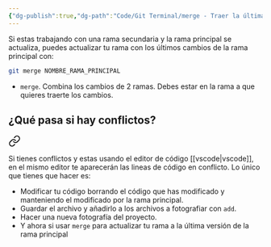 ```yaml
---
{"dg-publish":true,"dg-path":"Code/Git Terminal/merge - Traer la última actualización de la rama principal a una rama secundaria en Git.md","permalink":"/code/git-terminal/merge-traer-la-ultima-actualizacion-de-la-rama-principal-a-una-rama-secundaria-en-git/","created":"2024-03-27T20:22","updated":"2024-03-27T20:37"}
---
```


Si estas trabajando con una rama secundaria y la rama principal se actualiza, puedes actualizar tu rama con los últimos cambios de la rama principal con:
```bash
git merge NOMBRE_RAMA_PRINCIPAL
```
- `merge`. Combina los cambios de 2 ramas. Debes estar en la rama a que quieres traerte los cambios.

## ¿Qué pasa si hay conflictos?

<div class="transclusion internal-embed is-loaded"><a class="markdown-embed-link" href="/learning/code/resolver-conflictos-en-git/" aria-label="Open link"><svg xmlns="http://www.w3.org/2000/svg" width="24" height="24" viewBox="0 0 24 24" fill="none" stroke="currentColor" stroke-width="2" stroke-linecap="round" stroke-linejoin="round" class="svg-icon lucide-link"><path d="M10 13a5 5 0 0 0 7.54.54l3-3a5 5 0 0 0-7.07-7.07l-1.72 1.71"></path><path d="M14 11a5 5 0 0 0-7.54-.54l-3 3a5 5 0 0 0 7.07 7.07l1.71-1.71"></path></svg></a><div class="markdown-embed">




Si tienes conflictos y estas usando el editor de código [[vscode\|vscode]], en el mismo editor te aparecerán las lineas de código en conflicto. Lo único que tienes que hacer es:
- Modificar tu código borrando el código que has modificado y manteniendo el modificado por la rama principal.
- Guardar el archivo y añadirlo a los archivos a fotografiar con `add`.
- Hacer una nueva fotografía del proyecto.
- Y ahora si usar `merge` para actualizar tu rama a la última versión de la rama principal

</div></div>
